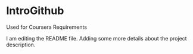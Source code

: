 # IntroGithub
Used for Coursera Requirements

I am editing the README file. Adding some more details about the project description.
